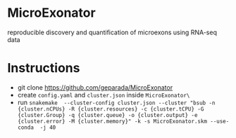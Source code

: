 # MicroExonator
reproducible discovery and quantification of microexons using RNA-seq data

# Instructions

* git clone https://github.com/geparada/MicroExonator
* create `config.yaml` and `cluster.json` inside `MicroExonator\`
* run `snakemake  --cluster-config cluster.json --cluster "bsub -n {cluster.nCPUs} -R {cluster.resources} -c {cluster.tCPU} -G {cluster.Group} -q {cluster.queue} -o {cluster.output} -e {cluster.error} -M {cluster.memory}" -k -s MicroExonator.skm --use-conda  -j 40`

